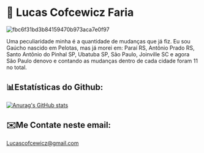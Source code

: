 #  🌄 Lucas Cofcewicz Faria

![fbc6f31bd3b84159470b973aca7e0f97](https://github.com/user-attachments/assets/6725f7c5-f151-4f7c-b13b-7fbe51ac9ce7)

Uma peculiaridade minha é a quantidade de mudanças que já fiz. Eu sou Gaúcho nascido em Pelotas, mas já morei em: Paraí RS, Antônio Prado RS, Santo Antônio do Pinhal SP, Ubatuba SP, São Paulo, Joinville SC e agora São Paulo denovo e contando as mudanças dentro de cada cidade foram 11 no total.


##  📊Estatísticas do Github:
[![Anurag's GitHub stats](https://github-readme-stats.vercel.app/api?username=Lukera-Faria&show_icons=true&theme=shadow_red&hide_border=true&bg_color=000000&icon_color=c71d48&text_color=c8c8c8&title_color=ed2255)](https://github.com/Lukera-Faria/github-readme-stats)

 ## ✉️Me Contate neste email: 
 Lucascofcewicz@gmail.com
